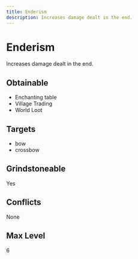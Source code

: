 ```yaml
---
title: Enderism
description: Increases damage dealt in the end.
---
```

# Enderism
Increases damage dealt in the end.
## Obtainable
- Enchanting table
- Village Trading
- World Loot
## Targets
- bow
 - crossbow
## Grindstoneable
Yes
## Conflicts
None
## Max Level
6
